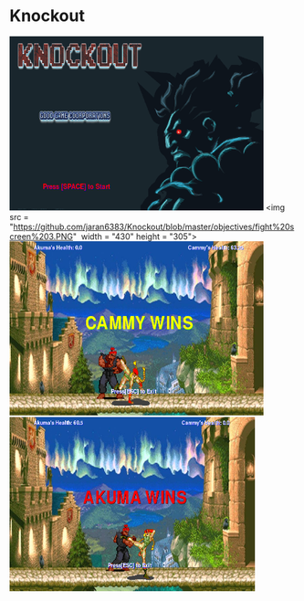 # Knockout
<img src = "https://github.com/jaran6383/Knockout/blob/master/objectives/start%20screen.PNG" width = "445" height = "305">       <img src = "https://github.com/jaran6383/Knockout/blob/master/objectives/fight%20screen%203.PNG"  width = "430" height = "305"> 
<img src = "https://github.com/jaran6383/Knockout/blob/master/objectives/cammy%20wins%20screen.PNG" width = "445" height = "305"><img src = "https://github.com/jaran6383/Knockout/blob/master/objectives/akuma%20wins%20screen.PNG" width = "430" height = "305">
